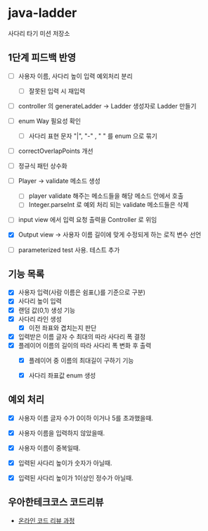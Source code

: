 # java-ladder

사다리 타기 미션 저장소

## 1단계 피드백 반영
- [ ] 사용자 이름, 사다리 높이 입력 예외처리 분리
  - [ ] 잘못된 입력 시 재입력
- [ ] controller 의 generateLadder -> Ladder 생성자로 Ladder 만들기
- [ ] enum Way 필요성 확인
  - [ ] 사다리 표현 문자 "|", "-" , " " 를 enum 으로 묶기
- [ ] correctOverlapPoints 개선
- [ ] 정규식 패턴 상수화
- [ ] Player -> validate 메소드 생성
  - [ ] player validate 해주는 메소드들을 해당 메소드 안에서 호출
  - [ ] Integer.parseInt 로 예외 처리 되는 validate 메소드들은 삭제
- [ ] input view 에서 입력 요청 출력을 Controller 로 위임
- [x] Output view -> 사용자 이름 길이에 맞게 수정되게 하는 로직 변수 선언
- [ ] parameterized test 사용. 테스트 추가 


## 기능 목록

- [x] 사용자 입력(사람 이름은 쉼표(,)를 기준으로 구분)
- [x] 사다리 높이 입력
- [x] 랜덤 값(0,1) 생성 기능
- [x] 사다리 라인 생성
  - [x] 이전 좌표와 겹치는지 판단
- [x] 입력받은 이름 글자 수 최대의 따라 사다리 폭 결정
- [x] 플레이어 이름의 길이의 따라 사다리 폭 변화 후 출력
  - [x] 플레이어 중 이름의 최대길이 구하기 기능
  - [x] 사다리 좌표값 enum 생성



## 예외 처리
- [x] 사용자 이름 글자 수가 0이하 이거나 5를 초과했을때.
- [x] 사용자 이름을 입력하지 않았을때.
- [x] 사용자 이름이 중복일때.
- [x] 입력된 사다리 높이가 숫자가 아닐때.
- [x] 입력된 사다리 높이가 1이상인 정수가 아닐때.



## 우아한테크코스 코드리뷰

- [온라인 코드 리뷰 과정](https://github.com/woowacourse/woowacourse-docs/blob/master/maincourse/README.md)
